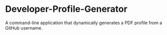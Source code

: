 # Developer-Profile-Generator
 A command-line application that dynamically generates a PDF profile from a GitHub username.
